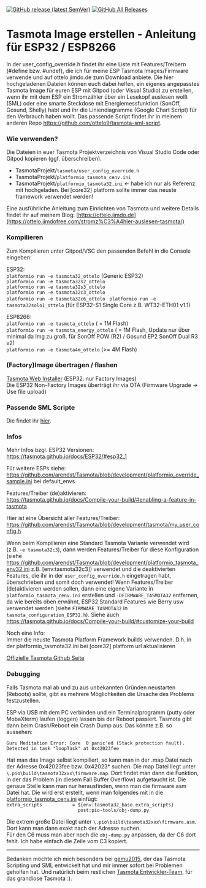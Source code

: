 [![GitHub release (latest SemVer)](https://img.shields.io/github/v/release/ottelo9/tasmota-sml-images?style=for-the-badge)](https://github.com/ottelo9/tasmota-sml-images/releases/latest)
[![GitHub All Releases](https://img.shields.io/github/downloads/ottelo9/tasmota-sml-images/total?logo=github&style=for-the-badge)](https://github.com/ottelo9/tasmota-sml-images/releases/latest)


# Tasmota Image erstellen - Anleitung für ESP32 / ESP8266
In der user_config_override.h findet ihr eine Liste mit Features/Treibern (#define bzw. #undef), die ich für meine ESP Tasmota Images/Firmware verwende und auf ottelo.jimdo.de zum Download anbiete. Die hier hochgeladenen Dateien können euch dabei helfen, ein eigenes angepasstes Tasmota Image für euren ESP mit Gitpod (oder Visual Studio) zu erstellen, wenn ihr mit dem ESP ein Stromzähler über ein Lesekopf auslesen wollt (SML) oder eine smarte Steckdose mit Energiemessfunktion (SonOff, Gosund, Shelly) habt und ihr die Liniendiagramme (Google Chart Script) für den Verbrauch haben wollt. Das passende Script findet ihr in meinem anderen Repo https://github.com/ottelo9/tasmota-sml-script.

### Wie verwenden?
Die Dateien in euer Tasmota Projektverzeichnis von Visual Studio Code oder Gitpod kopieren (ggf. überschreiben).
- TasmotaProjekt/`tasmota/user_config_override.h`
- TasmotaProjekt/`platformio_tasmota_cenv.ini`
- TasmotaProjekt/`platformio_tasmota32.ini`  <- habe ich nur als Referenz mit hochgeladen. Bei [core32] platform sollte immer das neuste framework verwendet werden!

Eine ausführliche Anleitung zum Einrichten von Tasmota und weitere Details findet ihr auf meinem Blog:
[https://ottelo.jimdo.de](https://ottelo.jimdofree.com/stromz%C3%A4hler-auslesen-tasmota/)

### Kompilieren
Zum Kompilieren unter Gitpod/VSC den passenden Befehl in die Console eingeben:  

ESP32:  
`platformio run -e tasmota32_ottelo`      (Generic ESP32)  
`platformio run -e tasmota32s2_ottelo`  
`platformio run -e tasmota32s3_ottelo`  
`platformio run -e tasmota32c3_ottelo`  
`platformio run -e tasmota32c6_ottelo ` 
`platformio run -e tasmota32solo1_ottelo` (für ESP32-S1 Single Core z.B. WT32-ETH01 v1.1)  

ESP8266:  
`platformio run -e tasmota_ottelo`        ( = 1M Flash)  
`platformio run -e tasmota_energy_ottelo` ( = 1M Flash, Update nur über minimal da Img zu groß. für SonOff POW (R2) / Gosund EP2 SonOff Dual R3 v2)  
`platformio run -e tasmota4m_ottelo`      (>= 4M Flash)  

### (Factory)Image übertragen / flashen
[Tasmota Web Installer](https://tasmota.github.io/install/) (ESP32: nur Factory Images)  
Die ESP32 Non-Factory Images überträgt ihr via OTA (Firmware Upgrade -> Use file upload)  

### Passende SML Scripte
Die findet ihr [hier](https://github.com/ottelo9/tasmota-sml-script).  

### Infos
Mehr Infos bzgl. ESP32 Versionen:  
https://tasmota.github.io/docs/ESP32/#esp32_1

Für weitere ESPs siehe:  
https://github.com/arendst/Tasmota/blob/development/platformio_override_sample.ini bei default_envs

Features/Treiber (de)aktivieren:  
https://tasmota.github.io/docs/Compile-your-build/#enabling-a-feature-in-tasmota

Hier ist eine Übersicht aller Features/Treiber:  
https://github.com/arendst/Tasmota/blob/development/tasmota/my_user_config.h

Wenn beim Kompilieren eine Standard Tasmota Variante verwendet wird (z.B. `-e tasmota32c3`), dann werden Features/Treiber für diese Konfiguration (siehe https://github.com/arendst/Tasmota/blob/development/platformio_tasmota_env32.ini z.B. [env:tasmota32c3]) verwendet und die deaktivierten Features, die ihr in der `user_config_override.h` eingetragen habt, überschrieben und somit doch verwendet! Wenn Features/Treiber (de)aktivieren werden sollen, dann eine eigene Variante in `platformio_tasmota_cenv.ini` erstellen und `-DFIRMWARE_TASMOTA32` entfernen, da wie bereits oben erwähnt, ESP32 Standard Features wie Berry usw verwendet werden (siehe `FIRMWARE_TASMOTA32` in `tasmota_configuration_ESP32.h`). Siehe auch https://tasmota.github.io/docs/Compile-your-build/#customize-your-build  

Noch eine Info:  
Immer die neuste Tasmota Platform Framework builds verwenden. D.h. in der platformio_tasmota32.ini bei [core32] platform url aktualisieren  

[Offizielle Tasmota Github Seite](https://github.com/arendst/Tasmota)  

### Debugging
Falls Tasmota mal ab und zu aus unbekannten Gründen neustarten (Reboots) sollte, gibt es mehrere Möglichkeiten die Ursache des Problems festzustellen.

ESP via USB mit dem PC verbinden und ein Terminalprogramm (putty oder MobaXterm) laufen (loggen) lassen bis der Reboot passiert. Tasmota gibt dann beim Crash/Reboot ein Crash Dump aus. Das könnte z.B. so aussehen:  

`Guru Meditation Error: Core  0 panic'ed (Stack protection fault).`
`Detected in task "loopTask" at 0x42023fee`

Hat man das Image selbst kompiliert, so kann man in der .map Datei nach der Adresse 0x42023fee bzw. 0x42023* suchen. Die map Datei liegt unter `\.pio\build\tasmota32xxx\firmware.map`. Dort findet man dann die Funktion, in der das Problem (in diesem Fall Buffer Overflow) aufgetaucht ist. Die genaue Stelle kann man nur herausfinden, wenn man die firmware.asm Datei hat. Die wird erst erstellt, wenn man folgendes mit in die [platformio_tasmota_cenv.ini](platformio_tasmota_cenv.ini) einfügt:  
`extra_scripts           = ${env:tasmota32_base.extra_scripts}`  
`                          post:pio-tools/obj-dump.py`  
  
Die extrem große Datei liegt unter `\.pio\build\tasmota32xxx\firmware.asm`. Dort kann man dann exakt nach der Adresse suchen.  
Für den C6 muss man aber noch die `obj-dump.py` anpassen, da der C6 dort fehlt. Ich habe einfach die Zeile vom C3 kopiert.

------------------
Bedanken möchte ich mich besonders bei [gemu2015](https://github.com/gemu2015), der das Tasmota Scripting und SML entwickelt hat und mir immer sofort bei Problemen geholfen hat. Und natürlich beim restlichen [Tasmota Entwickler-Team](https://tasmota.github.io/docs/About/), für das grandiose Tasmota :).
